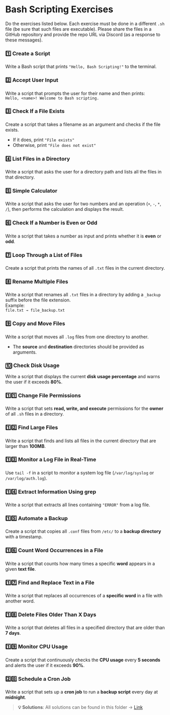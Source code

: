 # Bash Scripting Exercises

Do the exercises listed below. Each exercise must be done in a different `.sh` file (be sure that such files are executable). Please share the files in a GitHub repository and provide the repo URL via Discord (as a response to these messages).

### 1️⃣ Create a Script  
Write a Bash script that prints `"Hello, Bash Scripting!"` to the terminal.

### 2️⃣ Accept User Input  
Write a script that prompts the user for their name and then prints:  
`Hello, <name>! Welcome to Bash scripting.`

### 3️⃣ Check If a File Exists  
Create a script that takes a filename as an argument and checks if the file exists.  
- If it does, print `"File exists"`  
- Otherwise, print `"File does not exist"`

### 4️⃣ List Files in a Directory  
Write a script that asks the user for a directory path and lists all the files in that directory.

### 5️⃣ Simple Calculator  
Write a script that asks the user for two numbers and an operation (`+`, `-`, `*`, `/`), then performs the calculation and displays the result.

### 6️⃣ Check If a Number is Even or Odd  
Write a script that takes a number as input and prints whether it is **even** or **odd**.

### 7️⃣ Loop Through a List of Files  
Create a script that prints the names of all `.txt` files in the current directory.

### 8️⃣ Rename Multiple Files  
Write a script that renames all `.txt` files in a directory by adding a `_backup` suffix before the file extension.  
Example:  
`file.txt → file_backup.txt`

### 9️⃣ Copy and Move Files  
Write a script that moves all `.log` files from one directory to another.  
- The **source** and **destination** directories should be provided as arguments.

### 🔟 Check Disk Usage  
Write a script that displays the current **disk usage percentage** and warns the user if it exceeds **80%**.

### 1️⃣1️⃣ Change File Permissions  
Write a script that sets **read, write, and execute** permissions for the **owner** of all `.sh` files in a directory.

### 1️⃣2️⃣ Find Large Files  
Write a script that finds and lists all files in the current directory that are larger than **100MB**.

### 1️⃣3️⃣ Monitor a Log File in Real-Time  
Use `tail -f` in a script to monitor a system log file (`/var/log/syslog` or `/var/log/auth.log`).

### 1️⃣4️⃣ Extract Information Using grep  
Write a script that extracts all lines containing `"ERROR"` from a log file.

### 1️⃣5️⃣ Automate a Backup  
Create a script that copies all `.conf` files from `/etc/` to a **backup directory** with a timestamp.

### 1️⃣6️⃣ Count Word Occurrences in a File  
Write a script that counts how many times a specific **word** appears in a given **text file**.

### 1️⃣7️⃣ Find and Replace Text in a File  
Write a script that replaces all occurrences of a **specific word** in a file with another word.

### 1️⃣8️⃣ Delete Files Older Than X Days  
Write a script that deletes all files in a specified directory that are older than **7 days**.

### 1️⃣9️⃣ Monitor CPU Usage  
Create a script that continuously checks the **CPU usage** every **5 seconds** and alerts the user if it exceeds **90%**.

### 2️⃣0️⃣ Schedule a Cron Job  
Write a script that sets up a **cron job** to run a **backup script** every day at **midnight**.

> **💡 Solutions**: All solutions can be found in this folder → [Link](https://github.com/fralfaro/devops-softserve-chile/tree/main/docs/month_01/week_02/01_exercises)
